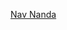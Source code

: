 [Nav Nanda](https://www.oakville.ca/town-hall/mayor-council-administration/mayor-council/councillor-nav-nanda/)